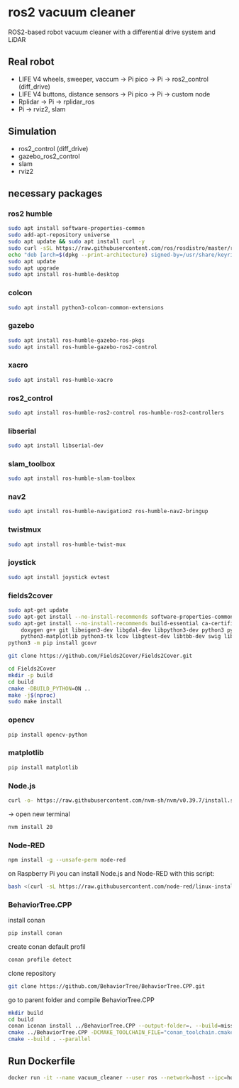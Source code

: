 # ros2 vacuum cleaner

ROS2-based robot vacuum cleaner with a differential drive system and LiDAR

## Real robot

- LIFE V4 wheels, sweeper, vaccum -> Pi pico -> Pi -> ros2_control (diff_drive)
- LIFE V4 buttons, distance sensors -> Pi pico -> Pi -> custom node
- Rplidar -> Pi -> rplidar_ros
- Pi -> rviz2, slam

## Simulation

- ros2_control (diff_drive)
- gazebo_ros2_control
- slam
- rviz2

## necessary packages

### ros2 humble

```bash
sudo apt install software-properties-common
sudo add-apt-repository universe
sudo apt update && sudo apt install curl -y
sudo curl -sSL https://raw.githubusercontent.com/ros/rosdistro/master/ros.key -o /usr/share/keyrings/ros-archive-keyring.gpg
echo "deb [arch=$(dpkg --print-architecture) signed-by=/usr/share/keyrings/ros-archive-keyring.gpg] http://packages.ros.org/ros2/ubuntu $(. /etc/os-release && echo $UBUNTU_CODENAME) main" | sudo tee /etc/apt/sources.list.d/ros2.list > /dev/null
sudo apt update
sudo apt upgrade
sudo apt install ros-humble-desktop
```

### colcon

```bash
sudo apt install python3-colcon-common-extensions
```

### gazebo

```bash
sudo apt install ros-humble-gazebo-ros-pkgs
sudo apt install ros-humble-gazebo-ros2-control
```

### xacro

```bash
sudo apt install ros-humble-xacro
```

### ros2_control

```bash
sudo apt install ros-humble-ros2-control ros-humble-ros2-controllers
```

### libserial

```bash
sudo apt install libserial-dev
```

### slam_toolbox

```bash
sudo apt install ros-humble-slam-toolbox
```

### nav2

```bash
sudo apt install ros-humble-navigation2 ros-humble-nav2-bringup
```

### twistmux

```bash
sudo apt install ros-humble-twist-mux
```

### joystick

```bash
sudo apt install joystick evtest
```

### fields2cover

```bash
sudo apt-get update
sudo apt-get install --no-install-recommends software-properties-common
sudo apt-get install --no-install-recommends build-essential ca-certificates cmake \
    doxygen g++ git libeigen3-dev libgdal-dev libpython3-dev python3 python3-pip \
    python3-matplotlib python3-tk lcov libgtest-dev libtbb-dev swig libgeos-dev
python3 -m pip install gcovr

git clone https://github.com/Fields2Cover/Fields2Cover.git

cd Fields2Cover
mkdir -p build
cd build
cmake -DBUILD_PYTHON=ON ..
make -j$(nproc)
sudo make install
 ```

### opencv

```bash
pip install opencv-python
```

### matplotlib

```bash
pip install matplotlib
```

### Node.js

```bash
curl -o- https://raw.githubusercontent.com/nvm-sh/nvm/v0.39.7/install.sh | bash
```

-> open new terminal

```bash
nvm install 20
```

### Node-RED

```bash
npm install -g --unsafe-perm node-red
```

on Raspberry Pi you can install Node.js and Node-RED with this script:

```bash
bash <(curl -sL https://raw.githubusercontent.com/node-red/linux-installers/master/deb/update-nodejs-and-nodered)
```

### BehaviorTree.CPP

install conan

```bash
pip install conan
```

create conan default profil

```bash
conan profile detect
```

clone repository

```bash
git clone https://github.com/BehaviorTree/BehaviorTree.CPP.git
```

go to parent folder and compile BehaviorTree.CPP

```bash
mkdir build
cd build
conan iconan install ../BehaviorTree.CPP --output-folder=. --build=missing
cmake ../BehaviorTree.CPP -DCMAKE_TOOLCHAIN_FILE="conan_toolchain.cmake"
cmake --build . --parallel
```

## Run Dockerfile

```bash
docker run -it --name vacuum_cleaner --user ros --network=host --ipc=host -v <path to folder>/vacuum_cleaner/:/home/ros/ros2_ws/src/vacuum_cleaner -v /tmp/.X11-unix:/tmp/.X11-unix:rw --env=DISPLAY -v /dev:/dev --device-cgroup-rule="c *:* rmw" <image name>
```
